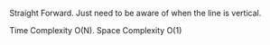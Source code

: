 Straight Forward. Just need to be aware of when the line is vertical.


Time Complexity O(N). Space Complexity O(1)
